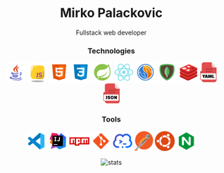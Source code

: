 <h1 align="center"> 
Mirko Palackovic
</h1>

  <p align="center">
   Fullstack web developer
  </p>
<h3 align="center">
Technologies
</h3>

<p align="center">
  <img title="Java" height="45" src="assets/java.svg">
  <img title="Javascript" height="45" src="assets/js.svg">
  <img title="HTML" height="45" src="assets/html.svg">
  <img title="CSS" height="45" src="assets/css.svg">

  <img title="Spring Boot" height="45" src="assets/springboot.svg">
  <img title="React" height="45" src="assets/react.svg">

  <img title="MySQL" height="45" src="assets/mysql.svg">
  <img title="MongoDB" height="45" src="assets/mongodb.svg">
  <img title="Redis" height="45" src="assets/redis.svg">

  <img title="yml" height="45" src="assets/yaml.svg">
  <img title="JSON" height="45" src="assets/json.svg">

</p>
<h3 align="center">
Tools
</h3>
<p align="center">

  <img title="Visual Studio Code" height="45" src="assets/vsc.svg">
  <img title="IntelliJ IDEA" height="45" src="assets/idea.svg">
  
  <img title="npm" height="45" src="assets/npm.svg">
  <img title="git" height="45" src="assets/git.svg">

  <img title="Termius" height="45" src="assets/termius.svg">
  <img title="Postman" height="45" src="assets/postman.svg">

  <img title="Ubuntu" height="45" src="assets/ubuntu.svg">
  <img title="NGINX" height="45" src="assets/nginx.svg">

</p>

<p align="center">
  <img alt="stats" src="https://github-readme-streak-stats.herokuapp.com/?user=mirko0&theme=react&hide_border=true">
</p>
